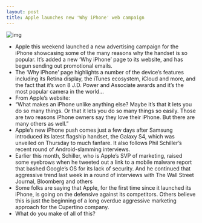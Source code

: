 ```yaml
---
layout: post
title: Apple launches new 'Why iPhone' web campaign
---
```

![img](http://media.idownloadblog.com/wp-content/uploads/2013/03/why-iphone-ad-2.png)
* Apple this weekend launched a new advertising campaign for the iPhone showcasing some of the many reasons why the handset is so popular. It’s added a new ‘Why iPhone’ page to its website, and has begun sending out promotional emails.
* The ‘Why iPhone’ page highlights a number of the device’s features including its Retina display, the iTunes ecosystem, iCloud and more, and the fact that it’s won 8 J.D. Power and Associate awards and it’s the most popular camera in the world…
* From Apple’s website:
* “What makes an iPhone unlike anything else? Maybe it’s that it lets you do so many things. Or that it lets you do so many things so easily. Those are two reasons iPhone owners say they love their iPhone. But there are many others as well.”
* Apple’s new iPhone push comes just a few days after Samsung introduced its latest flagship handset, the Galaxy S4, which was unveiled on Thursday to much fanfare. It also follows Phil Schiller’s recent round of Android-slamming interviews.
* Earlier this month, Schiller, who is Apple’s SVP of marketing, raised some eyebrows when he tweeted out a link to a mobile malware report that bashed Google’s OS for its lack of security. And he continued that aggressive trend last week in a round of interviews with The Wall Street Journal, Bloomberg and others
* Some folks are saying that Apple, for the first time since it launched its iPhone, is going on the defensive against its competitors. Others believe this is just the beginning of a long overdue aggressive marketing approach for the Cupertino company.
* What do you make of all of this?

